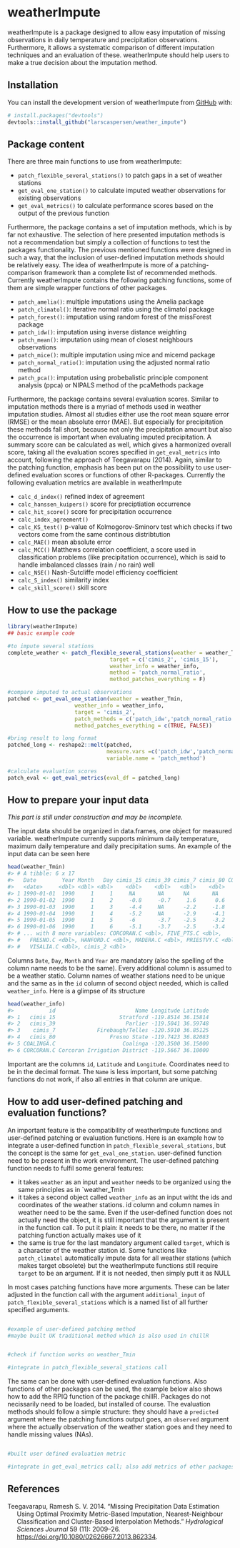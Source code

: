 
<!-- README.md is generated from README.Rmd. Please edit that file -->

# weatherImpute

<!-- badges: start -->
<!-- badges: end -->

weatherImpute is a package designed to allow easy imputation of missing
observations in daily temperature and precipitation observations.
Furthermore, it allows a systematic comparison of different imputation
techniques and an evaluation of these. weatherImpute should help users
to make a true decision about the imputation method.

## Installation

You can install the development version of weatherImpute from
[GitHub](https://github.com/larscaspersen/weatherImpute) with:

``` r
# install.packages("devtools")
devtools::install_github("larscaspersen/weather_impute")
```

## Package content

There are three main functions to use from weatherImpute:

-   `patch_flexible_several_stations()` to patch gaps in a set of
    weather stations
-   `get_eval_one_station()` to calculate imputed weather observations
    for existing observations
-   `get_eval_metrics()` to calculate performance scores based on the
    output of the previous function

Furthermore, the package contains a set of imputation methods, which is
by far not exhaustive. The selection of here presented imputation
methods is not a recommendation but simply a collection of functions to
test the packages functionality. The previous mentioned functions were
designed in such a way, that the inclusion of user-defined imputation
methods should be relatively easy. The idea of weatherImpute is more of
a patching-comparison framework than a complete list of recommended
methods. Currently weatherImpute contains the following patching
functions, some of them are simple wrapper functions of other packages.

-   `patch_amelia()`: multiple imputations using the Amelia package
-   `patch_climatol()`: iterative normal ratio using the climatol
    package
-   `patch_forest()`: imputation using random forest of the missForest
    package
-   `patch_idw()`: imputation using inverse distance weighting
-   `patch_mean()`: imputation using mean of closest neighbours
    observations
-   `patch_mice()`: multiple imputation using mice and micemd package
-   `patch_normal_ratio()`: imputation using the adjusted normal ratio
    method
-   `patch_pca()`: imputation using probebalistic principle component
    analysis (ppca) or NIPALS method of the pcaMethods package

Furthermore, the package contains several evaluation scores. Similar to
imputation methods there is a myriad of methods used in weather
imputation studies. Almost all studies either use the root mean square
error (RMSE) or the mean absolute error (MAE). But especially for
precipitation these methods fall short, because not only the
precipitation amount but also the occurrence is important when
evaluating imputed precipitation. A summary score can be calculated as
well, which gives a harmonized overall score, taking all the evaluation
scores specified in `get_eval_metrics` into account, following the
approach of Teegavarapu (2014). Again, similar to the patching function,
emphasis has been put on the possibility to use user-defined evaluation
scores or functions of other R-packages. Currently the following
evaluation metrics are available in weatherImpute

-   `calc_d_index()` refined index of agreement
-   `calc_hanssen_kuipers()` score for preciptiation occurrence
-   `calc_hit_score()` score for precipitation occurrence
-   `calc_index_agreement()`
-   `calc_KS_test()` p-value of Kolmogorov-Sminorv test which checks if
    two vectors come from the same continous distribtution
-   `calc_MAE()` mean absolute error
-   `calc_MCC()` Matthews correlation coefficient, a score used in
    classification problems (like precipitation occurrence), which is
    said to handle imbalanced classes (rain / no rain) well
-   `calc_NSE()` Nash-Sutcliffe model efficiency coefficient
-   `calc_S_index()` similarity index
-   `calc_skill_score()` skill score

## How to use the package

``` r
library(weatherImpute)
## basic example code

#to impute several stations
complete_weather <- patch_flexible_several_stations(weather = weather_Tmin, 
                                target = c('cimis_2', 'cimis_15'), 
                                weather_info = weather_info, 
                                method = 'patch_normal_ratio',
                                method_patches_everything = F)

#compare imputed to actual observations
patched <- get_eval_one_station(weather = weather_Tmin,
                     weather_info = weather_info,
                     target = 'cimis_2', 
                     patch_methods = c('patch_idw','patch_normal_ratio'), 
                     method_patches_everything = c(TRUE, FALSE))

#bring result to long format
patched_long <- reshape2::melt(patched, 
                               measure.vars =c('patch_idw','patch_normal_ratio'),
                               variable.name = 'patch_method')

#calculate evaluation scores
patch_eval <- get_eval_metrics(eval_df = patched_long)
```

## How to prepare your input data

*This part is still under construction and may be incomplete.*

The input data should be organized in data.frames, one object for
measured variable. weatherImpute currently supports minimum daily
temperature, maximum daily temperature and daily precipitation sums. An
example of the input data can be seen here

``` r
head(weather_Tmin)
#> # A tibble: 6 x 17
#>   Date        Year Month   Day cimis_15 cimis_39 cimis_7 cimis_80 COALINGA.C
#>   <date>     <dbl> <dbl> <dbl>    <dbl>    <dbl>   <dbl>    <dbl>      <dbl>
#> 1 1990-01-01  1990     1     1     NA       NA      NA       NA           NA
#> 2 1990-01-02  1990     1     2     -0.8     -0.7     1.6      0.6         NA
#> 3 1990-01-03  1990     1     3     -4.4     NA      -2.2     -1.8         NA
#> 4 1990-01-04  1990     1     4     -5.2     NA      -2.9     -4.1         NA
#> 5 1990-01-05  1990     1     5     -6       -3.7    -2.5     -3.2         NA
#> 6 1990-01-06  1990     1     6     -5.1     -3.7    -2.5     -3.4         NA
#> # ... with 8 more variables: CORCORAN.C <dbl>, FIVE_PTS.C <dbl>,
#> #   FRESNO.C <dbl>, HANFORD.C <dbl>, MADERA.C <dbl>, PRIESTVY.C <dbl>,
#> #   VISALIA.C <dbl>, cimis_2 <dbl>
```

Columns `Date`, `Day`, `Month` and `Year` are mandatory (also the
spelling of the column name needs to be the same). Every additional
column is assumed to be a weather statio. Column names of weather
stations need to be unique and the same as in the `id` column of second
object needed, which is called `weather_info`. Here is a glimpse of its
structure

``` r
head(weather_info)
#>           id                         Name Longitude Latitude
#> 1   cimis_15                    Stratford -119.8514 36.15814
#> 2   cimis_39                      Parlier -119.5041 36.59748
#> 3    cimis_7             Firebaugh/Telles -120.5910 36.85125
#> 4   cimis_80                 Fresno State -119.7423 36.82083
#> 5 COALINGA.C                     Coalinga -120.3500 36.15000
#> 6 CORCORAN.C Corcoran Irrigation District -119.5667 36.10000
```

Important are the columns `id`, `Latitude` and `Longitude`. Coordinates
need to be in the decimal format. The `Name` is less important, but some
patching functions do not work, if also all entries in that column are
unique.

## How to add user-defined patching and evaluation functions?

An important feature is the compatibility of weatherImpute functions and
user-defined patching or evaluation functions. Here is an example how to
integrate a user-defined function in `patch_flexible_several_stations`,
but the concept is the same for `get_eval_one_station`. user-defined
function need to be present in the work environment. The user-defined
patching function needs to fulfil some general features:

-   it takes `weather` as an input and `weather` needs to be organized
    using the same principles as in \`weather_Tmin
-   it takes a second object called `weather_info` as an input witht the
    ids and coordinates of the weather stations. id column and column
    names in weather need to be the same. Even if the user-defined
    function does not actually need the object, it is still important
    that the argument is present in the function call. To put it plain:
    it needs to be there, no matter if the patching function actually
    makes use of it
-   the same is true for the last mandatory argument called `target`,
    which is a character of the weather station id. Some functions like
    `patch_climatol` automatically impute data for all weather stations
    (which makes target obsolete) but the weatherImpute functions still
    require `target` to be an argument. If it is not needed, then simply
    putt it as NULL

In most cases patching functions have more arguments. These can be later
adjusted in the function call with the argument `additional_input` of
`patch_flexible_several_stations` which is a named list of all further
specified arguments.

``` r

#example of user-defined patching method
#maybe built UK traditional method which is also used in chillR


#check if function works on weather_Tmin

#integrate in patch_flexible_several_stations call
```

The same can be done with user-defined evaluation functions. Also
functions of other packages can be used, the example below also shows
how to add the RPIQ function of the package chillR. Packages do not
necissarily need to be loaded, but installed of course. The evaluation
methods should follow a simple structure: they should have a `predicted`
argument where the patching functions output goes, an `observed`
argument where the actually observation of the weather station goes and
they need to handle missing values (NAs).

``` r

#built user defined evaluation metric

#integrate in get_eval_metrics call; also add metrics of other packages like RPIQ of chillR
```

## References

<div id="refs" class="references csl-bib-body hanging-indent">

<div id="ref-teegavarapu_missing_2014" class="csl-entry">

Teegavarapu, Ramesh S. V. 2014. “Missing Precipitation Data Estimation
Using Optimal Proximity Metric-Based Imputation, Nearest-Neighbour
Classification and Cluster-Based Interpolation Methods.” *Hydrological
Sciences Journal* 59 (11): 2009–26.
<https://doi.org/10.1080/02626667.2013.862334>.

</div>

</div>
